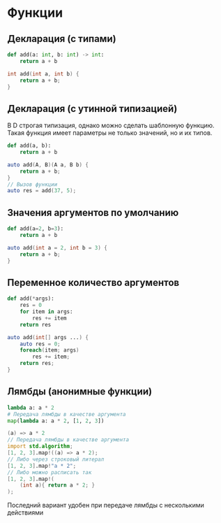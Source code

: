 # Функции
## Декларация (с типами)
```python
def add(a: int, b: int) -> int:
    return a + b
```
```d
int add(int a, int b) {
    return a + b;
}
```
## Декларация (с утинной типизацией)
В D строгая типизация, однако можно сделать шаблонную функцию. Такая функция имеет параметры не только значений, но и их типов.
```python
def add(a, b):
    return a + b
```
```d
auto add(A, B)(A a, B b) {
    return a + b;
}
// Вызов функции
auto res = add(37, 5);
```
## Значения аргументов по умолчанию
```python
def add(a=2, b=3):
    return a + b
```
```d
auto add(int a = 2, int b = 3) {
    return a + b;
}
```
## Переменное количество аргументов
```python
def add(*args):
    res = 0
    for item in args:
        res += item
    return res
```
```d
auto add(int[] args ...) {
    auto res = 0;
    foreach(item; args)
        res += item;
    return res;
}
```

## Лямбды (анонимные функции)
```python
lambda a: a * 2
# Передача лямбды в качестве аргумента
map(lambda a: a * 2, [1, 2, 3])
```
```d
(a) => a * 2
// Передача лямбды в качестве аргумента
import std.algorithm;
[1, 2, 3].map!((a) => a * 2);
// Либо через строковый литерал
[1, 2, 3].map!"a * 2";
// Либо можно расписать так
[1, 2, 3].map!(
    (int a){ return a * 2; }
);
```
Последний вариант удобен при передаче лямбды с несколькими действиями
